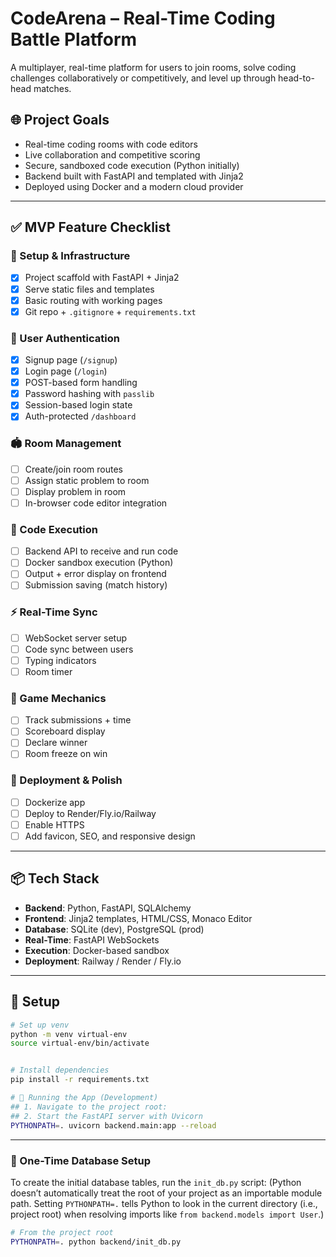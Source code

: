 # CodeArena – Real-Time Coding Battle Platform

A multiplayer, real-time platform for users to join rooms, solve coding challenges collaboratively or competitively, and level up through head-to-head matches.

## 🌐 Project Goals

- Real-time coding rooms with code editors
- Live collaboration and competitive scoring
- Secure, sandboxed code execution (Python initially)
- Backend built with FastAPI and templated with Jinja2
- Deployed using Docker and a modern cloud provider

---

## ✅ MVP Feature Checklist

### 🔧 Setup & Infrastructure
- [x] Project scaffold with FastAPI + Jinja2
- [x] Serve static files and templates
- [x] Basic routing with working pages
- [x] Git repo + `.gitignore` + `requirements.txt`

### 👤 User Authentication
- [x] Signup page (`/signup`)
- [x] Login page (`/login`)
- [x] POST-based form handling
- [x] Password hashing with `passlib`
- [x] Session-based login state
- [x] Auth-protected `/dashboard`

### 🏟 Room Management
- [ ] Create/join room routes
- [ ] Assign static problem to room
- [ ] Display problem in room
- [ ] In-browser code editor integration

### 🧪 Code Execution
- [ ] Backend API to receive and run code
- [ ] Docker sandbox execution (Python)
- [ ] Output + error display on frontend
- [ ] Submission saving (match history)

### ⚡ Real-Time Sync
- [ ] WebSocket server setup
- [ ] Code sync between users
- [ ] Typing indicators
- [ ] Room timer

### 🧩 Game Mechanics
- [ ] Track submissions + time
- [ ] Scoreboard display
- [ ] Declare winner
- [ ] Room freeze on win

### 🚀 Deployment & Polish
- [ ] Dockerize app
- [ ] Deploy to Render/Fly.io/Railway
- [ ] Enable HTTPS
- [ ] Add favicon, SEO, and responsive design

---

## 📦 Tech Stack

- **Backend**: Python, FastAPI, SQLAlchemy
- **Frontend**: Jinja2 templates, HTML/CSS, Monaco Editor
- **Database**: SQLite (dev), PostgreSQL (prod)
- **Real-Time**: FastAPI WebSockets
- **Execution**: Docker-based sandbox
- **Deployment**: Railway / Render / Fly.io

---

## 📌 Setup

```bash
# Set up venv
python -m venv virtual-env
source virtual-env/bin/activate


# Install dependencies
pip install -r requirements.txt

# 🚀 Running the App (Development)
## 1. Navigate to the project root:
## 2. Start the FastAPI server with Uvicorn
PYTHONPATH=. uvicorn backend.main:app --reload
```

---

### 🧱 One-Time Database Setup

To create the initial database tables, run the `init_db.py` script:
(Python doesn’t automatically treat the root of your project as an importable module path. 
Setting `PYTHONPATH=.` tells Python to look in the current directory (i.e., project root) 
when resolving imports like `from backend.models import User`.)

```bash
# From the project root
PYTHONPATH=. python backend/init_db.py
```